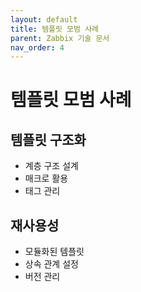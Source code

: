 ```yaml
---
layout: default
title: 템플릿 모범 사례
parent: Zabbix 기술 문서
nav_order: 4
---
```


# 템플릿 모범 사례

## 템플릿 구조화
- 계층 구조 설계
- 매크로 활용
- 태그 관리

## 재사용성
- 모듈화된 템플릿
- 상속 관계 설정
- 버전 관리